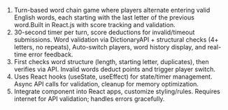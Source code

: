 1. Turn-based word chain game where players alternate entering valid English words, each starting with the last letter of the previous word.Built in React.js with score tracking and validation.
2. 30-second timer per turn, score deductions for invalid/timeout submissions. Word validation via DictionaryAPI + structural checks (4+ letters, no repeats), Auto-switch players, word history display, and real-time error feedback.
3. First checks word structure (length, starting letter, duplicates), then verifies via API. Invalid words deduct points and trigger player switch.
4. Uses React hooks (useState, useEffect) for state/timer management. Async API calls for validation, cleanup for memory optimization.
5. Integrate component into React apps, customize styling/rules. Requires internet for API validation; handles errors gracefully.
